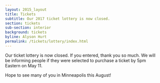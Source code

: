 ```yaml
---
layout: 2015_layout
title: Tickets
subtitle: Our 2017 ticket lottery is now closed.
section: tickets
sub-section: interior
background: tickets
byline: Alyson Hurt
permalink: /tickets/lottery/index.html
---
```

Our ticket lottery is now closed. If you entered, thank you so much. We will be informing people if they were selected to purchase a ticket by 5pm Eastern on May 11.

Hope to see many of you in Minneapolis this August!

